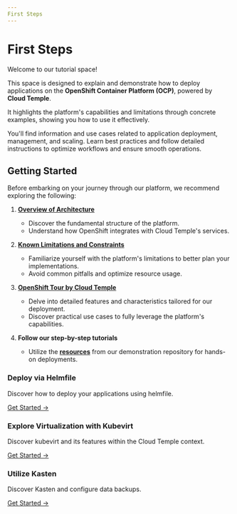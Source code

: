 ```yaml
---
First Steps
---
```


# First Steps

Welcome to our tutorial space!

This space is designed to explain and demonstrate how to deploy applications on the **OpenShift Container Platform (OCP)**, powered by **Cloud Temple**.

It highlights the platform's capabilities and limitations through concrete examples, showing you how to use it effectively.

You'll find information and use cases related to application deployment, management, and scaling. Learn best practices and follow detailed instructions to optimize workflows and ensure smooth operations.

## Getting Started

Before embarking on your journey through our platform, we recommend exploring the following:

1. [**Overview of Architecture**](../concepts.md#general-architecture-of-the-platform)
   - Discover the fundamental structure of the platform.
   - Understand how OpenShift integrates with Cloud Temple's services.

2. [**Known Limitations and Constraints**](../concepts.md)
   - Familiarize yourself with the platform's limitations to better plan your implementations.
   - Avoid common pitfalls and optimize resource usage.

3. [**OpenShift Tour by Cloud Temple**](../quickstart.md)
   - Delve into detailed features and characteristics tailored for our deployment.
   - Discover practical use cases to fully leverage the platform's capabilities.

4. **Follow our step-by-step tutorials**
   - Utilize the [**resources**](https://github.com/Cloud-Temple/product-openshift-how-to/tree/main) from our demonstration repository for hands-on deployments.

<div class="card-grid">
  <div class="card">
    <h3>Deploy via Helmfile</h3>
    <p>Discover how to deploy your applications using helmfile.</p>
    <a href="tutorials/deploy-through-helmfile" class="card-link">Get Started &rarr;</a>
  </div>
  <div class="card">
    <h3>Explore Virtualization with Kubevirt</h3>
    <p>Discover kubevirt and its features within the Cloud Temple context.</p>
    <a href="tutorials/deploy-vm-with-kubevirt" class="card-link">Get Started &rarr;</a>
  </div>
  <div class="card">
    <h3>Utilize Kasten</h3>
    <p>Discover Kasten and configure data backups.</p>
    <a href="tutorials/using-kasten" class="card-link">Get Started &rarr;</a>
  </div>
</div>